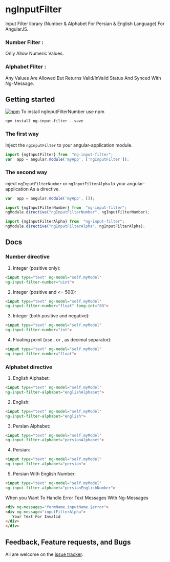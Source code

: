 
# ngInputFilter

Input Filter library (Number & Alphabet For Persian & English Language) For AngularJS.

### Number Filter : 
Only Allow Numeric Values.


### Alphabet Filter : 
Any Values Are Allowed But Returns Valid/InValid Status And Synced With Ng-Message.


  

## Getting started



[![npm](https://img.shields.io/npm/v/ng-input-filter?style=flat-square)](https://www.npmjs.com/package/ng-input-filter)
To install ngInputFilterNumber use npm
```
npm install ng-input-filter --save
```
### The first way

Inject the `ngInputFilter` to  your angular-application module.

```javascript
import {ngInputFilter} from  "ng-input-filter";
var  app = angular.module('myApp', ['ngInputFilter']);
```
### The second way

inject `ngInputFilterNumber` or `ngInputFilterAlpha` to  your angular-application As a directive.

```javascript
var  app = angular.module('myApp', []);

import {ngInputFilterNumber} from  "ng-input-filter";
ngModule.directive("ngInputFilterNumber", ngInputFilterNumber);

import {ngInputFilterAlpha} from  "ng-input-filter";
ngModule.directive("ngInputFilterAlpha", ngInputFilterAlpha);
```


## Docs
### Number directive

 1. Integer (positive only):
 ```html
<input type="text" ng-model="self.myModel"
ng-input-filter-number="uint">
```

 2. Integer (positive and <= 500):
 ```html
<input type="text" ng-model="self.myModel"
ng-input-filter-number="float" long-int="80">
```

 3. Integer (both positive and negative):
 ```html
<input type="text" ng-model="self.myModel"
ng-input-filter-number="int">
```

 4. Floating point (use . or , as decimal separator):
 ```html
<input type="text" ng-model="self.myModel"
ng-input-filter-number="float">
```

  ### Alphabet directive

 1. English Alphabet:
 ```html
<input type="text" ng-model="self.myModel"
ng-input-filter-alphabet="englishAlphabet">
```

 2. English:
 ```html
<input type="text" ng-model="self.myModel"
ng-input-filter-alphabet="english">
```

 3. Persian Alphabet:
 ```html
<input type="text" ng-model="self.myModel"
ng-input-filter-alphabet="persianAlphabet">
```

 4. Persian:
 ```html
<input type="text" ng-model="self.myModel"
ng-input-filter-alphabet="persian">
```

 5. Persian With English Number:
 ```html
<input type="text" ng-model="self.myModel"
ng-input-filter-alphabet="persianEnglishNumber">
```

When you Want To Handle Error Text Messages With Ng-Messages
 ```html
<div ng-messages="formName.inputName.$error">
<div ng-message="inputFilterAlpha">
	Your Text For Invalid
</div>
</div>
```



## Feedback, Feature requests, and Bugs
All are welcome on the [issue tracker](https://github.com/A20Group/ng-input-filter/issues).